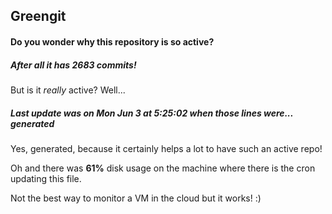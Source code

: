 ## Greengit

#### Do you wonder why this repository is so active?

##### After all it has 2683 commits!

But is it *really* active? Well...

##### Last update was on Mon Jun 3 at 5:25:02 when those lines were... generated

Yes, generated, because it certainly helps a lot to have such an active repo!

Oh and there was **61%** disk usage on the machine
where there is the cron updating this file.

Not the best way to monitor a VM in the cloud but it works! :)
